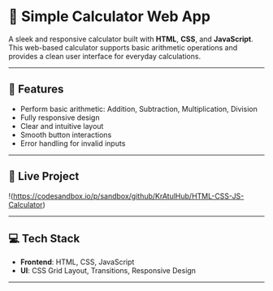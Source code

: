 # 🧮 Simple Calculator Web App

A sleek and responsive calculator built with **HTML**, **CSS**, and **JavaScript**. This web-based calculator supports basic arithmetic operations and provides a clean user interface for everyday calculations.

---

## 🚀 Features

- Perform basic arithmetic: Addition, Subtraction, Multiplication, Division
- Fully responsive design
- Clear and intuitive layout
- Smooth button interactions
- Error handling for invalid inputs

---

## 📸 Live Project

!(https://codesandbox.io/p/sandbox/github/KrAtulHub/HTML-CSS-JS-Calculator) <!-- Replace with your actual screenshot URL -->

---

## 💻 Tech Stack

- **Frontend**: HTML, CSS, JavaScript 
- **UI**: CSS Grid Layout, Transitions, Responsive Design

---



